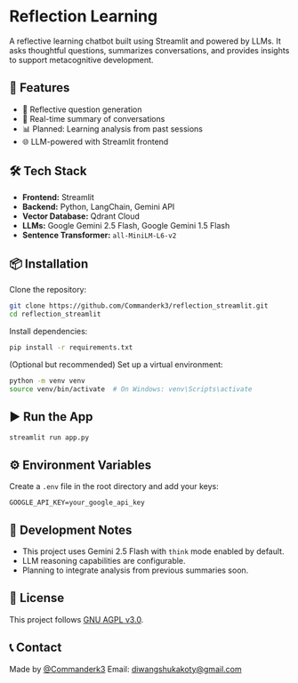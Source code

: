 # Reflection Learning

A reflective learning chatbot built using Streamlit and powered by LLMs. It asks thoughtful questions, summarizes conversations, and provides insights to support metacognitive development.


## 🧠 Features

- 🤖 Reflective question generation
- 📝 Real-time summary of conversations
- 📊 Planned: Learning analysis from past sessions
- 🌐 LLM-powered with Streamlit frontend

## 🛠️ Tech Stack

- **Frontend:** Streamlit
- **Backend:** Python, LangChain, Gemini API
- **Vector Database:** Qdrant Cloud
- **LLMs:** Google Gemini 2.5 Flash, Google Gemini 1.5 Flash
- **Sentence Transformer:** `all-MiniLM-L6-v2`

## 📦 Installation

Clone the repository:

```bash
git clone https://github.com/Commanderk3/reflection_streamlit.git
cd reflection_streamlit
````

Install dependencies:

```bash
pip install -r requirements.txt
```

(Optional but recommended) Set up a virtual environment:

```bash
python -m venv venv
source venv/bin/activate  # On Windows: venv\Scripts\activate
```

## ▶️ Run the App

```bash
streamlit run app.py
```

## ⚙️ Environment Variables

Create a `.env` file in the root directory and add your keys:

```env
GOOGLE_API_KEY=your_google_api_key
```

## 🧪 Development Notes

* This project uses Gemini 2.5 Flash with `think` mode enabled by default.
* LLM reasoning capabilities are configurable.
* Planning to integrate analysis from previous summaries soon.

## 📄 License

This project follows [GNU AGPL v3.0](https://www.gnu.org/licenses/agpl-3.0.en.html).

## 📞 Contact

Made by [@Commanderk3](https://github.com/Commanderk3)
Email: [diwangshukakoty@gmail.com](diwangshukakoty@gmail.com)





